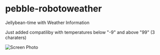 pebble-robotoweather
====================

Jellybean-time with Weather Information

Just added compatiliby with temperatures below "-9" and above "99" (3 charaters)

![Screen Photo][1]


 [1]: https://raw.github.com/mmathieum/pebble-robotoweather/master/pub/screen-photo.jpg
